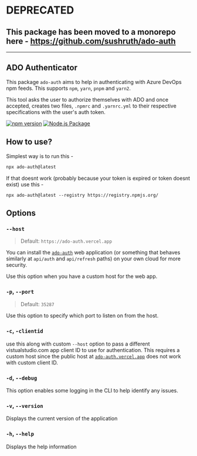 # DEPRECATED
##  This package has been moved to a monorepo here - https://github.com/sushruth/ado-auth

---

## ADO Authenticator

This package `ado-auth` aims to help in authenticating with Azure DevOps npm feeds. This supports `npm`, `yarn`, `pnpm` and `yarn2`.

This tool asks the user to authorize themselves with ADO and once accepted, creates two files, `.npmrc` and `.yarnrc.yml` to their respective specifications with the user's auth token.

[![npm version](https://badge.fury.io/js/ado-auth.svg)](https://badge.fury.io/js/ado-auth) [![Node.js Package](https://github.com/sushruth/ado-auth-cli/actions/workflows/npm-publish.yml/badge.svg)](https://github.com/sushruth/ado-auth-cli/actions/workflows/npm-publish.yml)

## How to use?

Simplest way is to run this -

```sh
npx ado-auth@latest
```

If that doesnt work (probably because your token is expired or token doesnt exist) use this -

```
npx ado-auth@latest --registry https://registry.npmjs.org/
```

## Options

### `--host`
> Default: `https://ado-auth.vercel.app`

You can install the [`ado-auth`](https://github.com/sushruth/ado-auth) web application (or something that behaves similarly at `api/auth` and `api/refresh` paths) on your own cloud for more security.

Use this option when you have a custom host for the web app.

### `-p`, `--port`
> Default: `35287`

Use this option to specify which port to listen on from the host.

### `-c`, `-clientid`

use this along with custom `--host` option to pass a different vistualstudio.com app client ID to use for authentication. This requires a custom host since the public host at [`ado-auth.vercel.app`](https://ado-auth.vercel.app) does not work with custom client ID.

### `-d`, `--debug`

This option enables some logging in the CLI to help identify any issues.

### `-v`, `--version`

Displays the current version of the application

### `-h`, `--help`

Displays the help information

